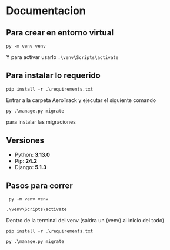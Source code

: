 # Documentacion

## Para crear en entorno virtual

`py -m venv venv`

Y para activar usarlo `.\venv\Scripts\activate`

## Para instalar lo requerido

`pip install -r .\requirements.txt`

Entrar a la carpeta AeroTrack y ejecutar el siguiente comando

`py .\manage.py migrate`

para instalar las migraciones

## Versiones

- Python: **3.13.0**
- Pip: **24.2**
- Django: **5.1.3**


## Pasos para correr

` py -m venv venv`

`.\venv\Scripts\activate`

Dentro de la terminal del venv (saldra un (venv) al inicio del todo)

`pip install -r .\requirements.txt`

`py .\manage.py migrate`
